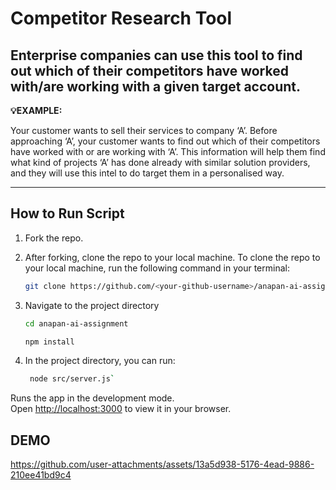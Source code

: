 # Competitor Research Tool

Enterprise companies can use this tool to find out which of their competitors have worked with/are working with a given target account.
---
**💡EXAMPLE:**

Your customer wants to sell their services to company ‘A’. 
Before approaching ‘A’, your customer wants to find out which of their competitors have worked with or are working with ‘A’.
This information will help them find what kind of projects ‘A’ has done already with similar solution providers, and they will use this intel to do target them in a personalised way.

---
## How to Run Script

1. Fork the repo.

2. After forking, clone the repo to your local machine.
To clone the repo to your local machine, run the following command in your terminal:
    
    ```bash
    git clone https://github.com/<your-github-username>/anapan-ai-assignment
    ```
3. Navigate to the project directory
   ```bash
   cd anapan-ai-assignment
   ```
   ```bash
   npm install
   ```
4. In the project directory, you can run:
   ```bash
    node src/server.js`
   ```
  Runs the app in the development mode.\
  Open [http://localhost:3000](http://localhost:3000) to view it in your browser.

## DEMO
https://github.com/user-attachments/assets/13a5d938-5176-4ead-9886-210ee41bd9c4


